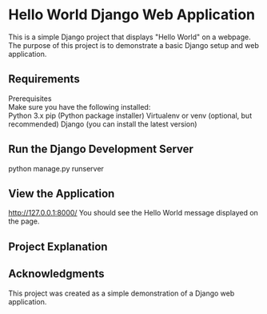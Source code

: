 # Hello World Django Web Application  



This is a simple Django project that displays "Hello World" on a webpage. The purpose of this project is to demonstrate a basic Django setup and web application.  


## Requirements 
Prerequisites  
Make sure you have the following installed:  
Python 3.x
pip (Python package installer)
Virtualenv or venv (optional, but recommended)
Django (you can install the latest version)  



## Run the Django Development Server  

 python manage.py runserver


 
## View the Application
  
http://127.0.0.1:8000/
You should see the Hello World message displayed on the page.


## Project Explanation


## Acknowledgments  
This project was created as a simple demonstration of a Django web application.